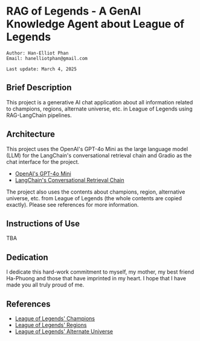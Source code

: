 # RAG of Legends - A GenAI Knowledge Agent about League of Legends

```
Author: Han-Elliot Phan
Email: hanelliotphan@gmail.com

Last update: March 4, 2025
```

## Brief Description
This project is a generative AI chat application about all information related 
to champions, regions, alternate universe, etc. in League of Legends using 
RAG-LangChain pipelines.

## Architecture
This project uses the OpenAI's GPT-4o Mini as the large language model (LLM) 
for the LangChain's conversational retrieval chain and Gradio as the chat 
interface for the project.

- [OpenAI's GPT-4o Mini](https://openai.com/index/gpt-4o-mini-advancing-cost-efficient-intelligence/)
- [LangChain's Conversational Retrieval Chain](https://python.langchain.com/api_reference/langchain/chains/langchain.chains.conversational_retrieval.base.ConversationalRetrievalChain.html)

The project also uses the contents about champions, region, alternative 
universe, etc. from League of Legends (the whole contents are copied exactly). 
Please see references for more information.

## Instructions of Use
TBA

## Dedication
I dedicate this hard-work commitment to myself, my mother, my best friend 
Ha-Phuong and those that have imprinted in my heart. I hope that I have made 
you all truly proud of me.

## References
- [League of Legends' Champions](https://www.leagueoflegends.com/en-us/champions/)
- [League of Legends' Regions](https://universe.leagueoflegends.com/en_US/regions/)
- [League of Legends' Alternate Universe](https://universe.leagueoflegends.com/en_US/)